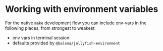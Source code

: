 # Working with environment variables

For the native `make` development flow you can include env-vars in the following places, from strongest to weakest:
- env vars in terminal session
- defaults provided by `@balena/jellyfish-environment`
